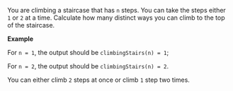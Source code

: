 You are climbing a staircase that has `n` steps. You can take the steps either `1` or `2` at a time. Calculate how many distinct ways you can climb to the top of the staircase.

**Example**

For `n = 1`, the output should be `climbingStairs(n) = 1`;

For `n = 2`, the output should be `climbingStairs(n) = 2`.

You can either climb `2` steps at once or climb `1` step two times.
